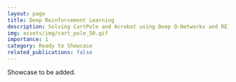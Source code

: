 ```yaml
---
layout: page
title: Deep Reinforcement Learning
description: Solving CartPole and Acrobot using Deep Q-Networks and REINFORCE
img: assets/img/cart_pole_50.gif
importance: 1
category: Ready to Showcase
related_publications: false
---
```


Showcase to be added.
